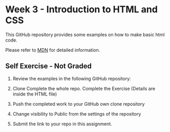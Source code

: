 # Week 3 - Introduction to HTML and CSS

This GitHub repository provides some examples on how to make basic html code.

Please refer to [MDN](https://developer.mozilla.org/en-US/) for detailed information.


## Self Exercise - Not Graded

1) Review the examples in the following GitHub repository:

2) Clone Complete the whole repo. Complete the Exercise (Details are inside the HTML file)

3) Push the completed work to your GitHub own clone repository

4) Change visibility to Public from the settings of the repository

5) Submit the link to your repo in this assignment.
